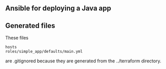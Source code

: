 ## Ansible for deploying a Java app

## Generated files

These files

```
hosts
roles/simple_app/defaults/main.yml
```

are .gitignored because they are generated from the ../terraform directory.
